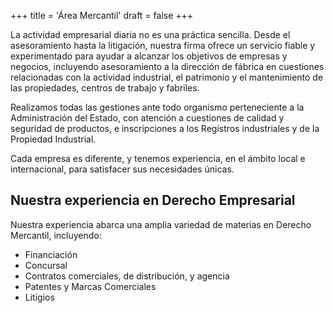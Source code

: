 +++
title = 'Área Mercantil'
draft = false
+++

La actividad empresarial diaria no es una práctica sencilla. Desde el asesoramiento hasta la litigación, nuestra firma ofrece un servicio fiable y experimentado para ayudar a alcanzar los objetivos de empresas y negocios, incluyendo asesoramiento a la dirección de fábrica en cuestiones relacionadas con la actividad industrial, el patrimonio y el mantenimiento de las propiedades, centros de trabajo y fabriles.

Realizamos todas las gestiones ante todo organismo perteneciente a la Administración del Estado, con atención a cuestiones  de calidad y seguridad de productos, e inscripciones a los Registros industriales y de la Propiedad Industrial.

Cada empresa es diferente, y tenemos experiencia, en el ámbito local e internacional, para satisfacer sus necesidades únicas.

## Nuestra experiencia en Derecho Empresarial

Nuestra experiencia abarca una amplia variedad de materias en Derecho Mercantil, incluyendo:

* Financiación
* Concursal
* Contratos comerciales, de distribución, y agencia
* Patentes y Marcas Comerciales
* Litigios 
  